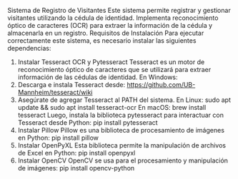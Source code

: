 Sistema de Registro de Visitantes
Este sistema permite registrar y gestionar visitantes utilizando la cédula de identidad. Implementa reconocimiento óptico de caracteres (OCR) para extraer la información de la cédula y almacenarla en un registro.
Requisitos de Instalación
Para ejecutar correctamente este sistema, es necesario instalar las siguientes dependencias:
1. Instalar Tesseract OCR y Pytesseract
Tesseract es un motor de reconocimiento óptico de caracteres que se utilizará para extraer información de las cédulas de identidad.
En Windows:
1.	Descarga e instala Tesseract desde: https://github.com/UB-Mannheim/tesseract/wiki
2.	Asegúrate de agregar Tesseract al PATH del sistema.
En Linux:
sudo apt update && sudo apt install tesseract-ocr
En macOS:
brew install tesseract
Luego, instala la biblioteca pytesseract para interactuar con Tesseract desde Python:
pip install pytesseract
2. Instalar Pillow
Pillow es una biblioteca de procesamiento de imágenes en Python:
pip install pillow
3. Instalar OpenPyXL
Esta biblioteca permite la manipulación de archivos de Excel en Python:
pip install openpyxl
4. Instalar OpenCV
OpenCV se usa para el procesamiento y manipulación de imágenes:
pip install opencv-python

